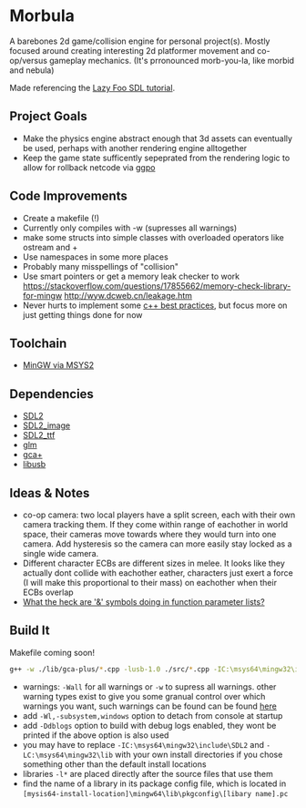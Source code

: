 # Morbula
A barebones 2d game/collision engine for personal project(s). Mostly focused around creating interesting 2d platformer movement and co-op/versus gameplay mechanics.
(It's prronounced morb-you-la, like morbid and nebula)

Made referencing the [Lazy Foo SDL tutorial](https://lazyfoo.net/tutorials/SDL/index.php).

## Project Goals
- Make the physics engine abstract enough that 3d assets can eventually be used, perhaps with another rendering engine alltogether
- Keep the game state sufficently sepeprated from the rendering logic to allow for rollback netcode via [ggpo](https://github.com/pond3r/ggpo)

## Code Improvements
- Create a makefile (!)
- Currently only compiles with -w (supresses all warnings)
- make some structs into simple classes with overloaded operators like ostream and +
- Use namespaces in some more places
- Probably many misspellings of "collision"
- Use smart pointers or get a memory leak checker to work https://stackoverflow.com/questions/17855662/memory-check-library-for-mingw  http://wyw.dcweb.cn/leakage.htm
- Never hurts to implement some [c++ best practices](https://github.com/lefticus/cppbestpractices/blob/master/00-Table_of_Contents.md), but focus more on just getting things done for now

## Toolchain
- [MinGW via MSYS2](https://www.msys2.org/) 

## Dependencies
- [SDL2](https://packages.msys2.org/base/mingw-w64-SDL2)
- [SDL2_image](https://packages.msys2.org/base/mingw-w64-SDL2_image)
- [SDL2_ttf](https://packages.msys2.org/base/mingw-w64-SDL2_ttf)
- [glm](https://github.com/g-truc/glm)
- [gca+](https://github.com/YonicDev/gca-plus)
- [libusb](https://packages.msys2.org/package/mingw-w64-x86_64-libusb)

## Ideas & Notes

* co-op camera: two local players have a split screen, each with their own camera tracking them. If they come within range of eachother in world space, their cameras move towards where they would turn into one camera. Add hysteresis so the camera can more easily stay locked as a single wide camera.
* Different character ECBs are different sizes in melee. It looks like they actually dont collide with eachother eather, characters just exert a force (I will make this proportional to their mass) on eachother when their ECBs overlap
* [What the heck are '&' symbols doing in function parameter lists?](https://stackoverflow.com/questions/5816719/difference-between-function-arguments-declared-with-and-in-c)


## Build It
Makefile coming soon!

```bash
g++ -w ./lib/gca-plus/*.cpp -lusb-1.0 ./src/*.cpp -IC:\msys64\mingw32\include\SDL2 -LC:\msys64\mingw32\lib -lmingw32 -lSDL2main -lSDL2 -lSDL2_image -std=c++17 -o ./bin/game -Ddblogs
```

* warnings: ```-Wall``` for all warnings or ```-w``` to supress all warnings. other warning types exist to give you some granual control over which warnings you want, such warnings can be found can be found [here](https://github.com/lefticus/cppbestpractices/blob/master/02-Use_the_Tools_Available.md)
* add ``` -Wl,-subsystem,windows ``` option to detach from console at startup
* add ``` -Ddblogs ``` option to build with debug logs enabled, they wont be printed if the above option is also used
* you may have to replace ```-IC:\msys64\mingw32\include\SDL2``` and ```-LC:\msys64\mingw32\lib``` with your own install directories if you chose something other than the default install locations
* libraries ```-l*``` are placed directly after the source files that use them
* find the name of a library in its package config file, which is located in ```[mysis64-install-location]\mingw64\lib\pkgconfig\[libary name].pc```




